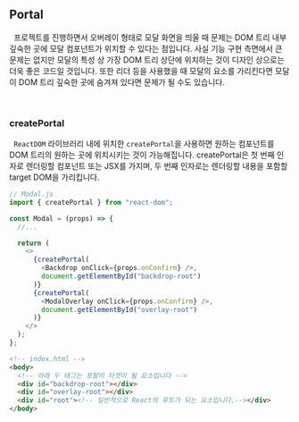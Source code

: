 ## Portal

&nbsp;&nbsp;프로젝트를 진행하면서 오버레이 형태로 모달 화면을 띄울 때 문제는 DOM 트리 내부 깊숙한 곳에 모달 컴포넌트가 위치할 수 있다는 점입니다. 사실 기능 구현 측면에서 큰 문제는 없지만 모달의 특성 상 가장 DOM 트리 상단에 위치하는 것이 디자인 상으로는 더욱 좋은 코드일 것입니다. 또한 리더 등을 사용했을 때 모달의 요소를 가리킨다면 모달이 DOM 트리 깊숙한 곳에 숨겨져 있다면 문제가 될 수도 있습니다.

<br>

### createPortal

&nbsp;&nbsp;`ReactDOM` 라이브러리 내에 위치한 `createPortal`을 사용하면 원하는 컴포넌트를 DOM 트리의 원하는 곳에 위치시키는 것이 가능해집니다. createPortal은 첫 번째 인자로 렌더링할 컴포넌트 또는 JSX를 가지며, 두 번째 인자로는 렌더링할 내용을 포함할 target DOM을 가리킵니다.

```javascript
// Modal.js
import { createPortal } from "react-dom";

const Modal = (props) => {
  //...

  return (
    <>
      {createPortal(
        <Backdrop onClick={props.onConfirm} />,
        document.getElementById("backdrop-root")
      )}
      {createPortal(
        <ModalOverlay onClick={props.onConfirm} />,
        document.getElementById("overlay-root")
      )}
    </>
  );
};
```

```html
<!-- index.html -->
<body>
  <!-- 아래 두 태그는 포탈의 타겟이 될 요소입니다 -->
  <div id="backdrop-root"></div>
  <div id="overlay-root"></div>
  <div id="root"><!-- 일반적으로 React의 루트가 되는 요소입니다.--></div>
</body>
```

<br>
